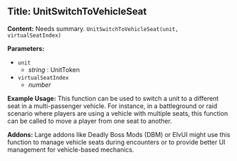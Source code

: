 ## Title: UnitSwitchToVehicleSeat

**Content:**
Needs summary.
`UnitSwitchToVehicleSeat(unit, virtualSeatIndex)`

**Parameters:**
- `unit`
  - *string* : UnitToken
- `virtualSeatIndex`
  - *number*

**Example Usage:**
This function can be used to switch a unit to a different seat in a multi-passenger vehicle. For instance, in a battleground or raid scenario where players are using a vehicle with multiple seats, this function can be called to move a player from one seat to another.

**Addons:**
Large addons like Deadly Boss Mods (DBM) or ElvUI might use this function to manage vehicle seats during encounters or to provide better UI management for vehicle-based mechanics.